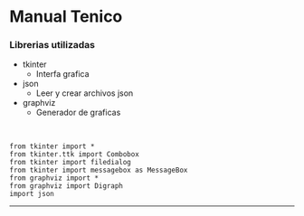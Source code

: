 # Manual Tenico

### Librerias utilizadas

* tkinter 
   + Interfa grafica 
* json
   + Leer y crear archivos json
* graphviz
   + Generador de graficas  
<br>


~~~
from tkinter import *
from tkinter.ttk import Combobox
from tkinter import filedialog
from tkinter import messagebox as MessageBox
from graphviz import *
from graphviz import Digraph
import json
~~~

___

<br>
